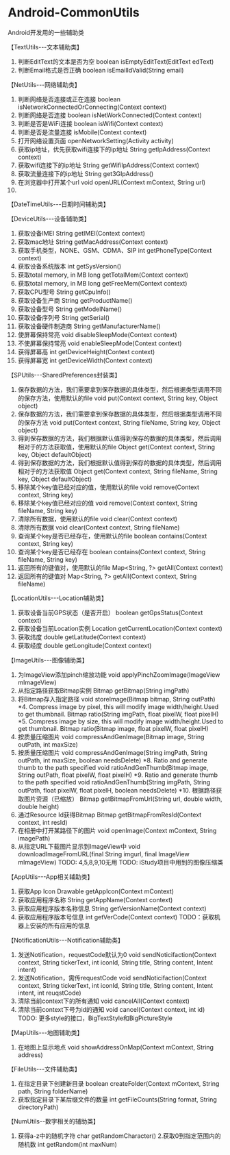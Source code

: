 # Android-CommonUtils
Android开发用的一些辅助类

【TextUtils---文本辅助类】
1. 判断EditText的文本是否为空
    boolean isEmptyEditText(EditText edText)
2. 判断Email格式是否正确
    boolean isEmailIdValid(String email)

【NetUtils---网络辅助类】
1. 判断网络是否连接或正在连接
    boolean isNetworkConnectedOrConnecting(Context context)
2. 判断网络是否连接
    boolean isNetWorkConnected(Context context)
3. 判断是否是WiFi连接
    boolean isWifi(Context context)
4. 判断是否是流量连接
    isMobile(Context context)
5. 打开网络设置页面
    openNetworkSetting(Activity activity)
6. 获取ip地址，优先获取wifi连接下的ip地址
    String getIpAddress(Context context)
7. 获取wifi连接下的ip地址
    String getWifiIpAddress(Context context)
8. 获取流量连接下的ip地址
    String get3GIpAddress()
9. 在浏览器中打开某个url
    void openURL(Context mContext, String url)
10.


【DateTimeUtils---日期时间辅助类】


【DeviceUtils---设备辅助类】
1. 获取设备IMEI
    String getIMEI(Context context)
2. 获取mac地址
    String getMacAddress(Context context)
3. 获取手机类型，NONE、GSM、CDMA、SIP
    int getPhoneType(Context context)
4. 获取设备系统版本
    int getSysVersion()
5. 获取total memory, in MB
    long getTotalMem(Context context)
6. 获取total memory, in MB
    long getFreeMem(Context context)
7. 获取CPU型号
    String getCpuInfo()
8. 获取设备生产商
    String getProductName()
9. 获取设备型号
    String getModelName()
10. 获取设备序列号
    String getSerial()
11. 获取设备硬件制造商
    String getManufacturerName()
12. 使屏幕保持常亮
    void disableSleepMode(Context context)
13. 不使屏幕保持常亮
    void enableSleepMode(Context context)
14. 获得屏幕高
    int getDeviceHeight(Context context)
15. 获得屏幕宽
    int getDeviceWidth(Context context)

【SPUtils---SharedPreferences封装类】
1. 保存数据的方法，我们需要拿到保存数据的具体类型，然后根据类型调用不同的保存方法，使用默认的file
    void put(Context context, String key, Object object)
2. 保存数据的方法，我们需要拿到保存数据的具体类型，然后根据类型调用不同的保存方法
    void put(Context context, String fileName, String key, Object object)
3. 得到保存数据的方法，我们根据默认值得到保存的数据的具体类型，然后调用相对于的方法获取值，使用默认的file
    Object get(Context context, String key, Object defaultObject)
4. 得到保存数据的方法，我们根据默认值得到保存的数据的具体类型，然后调用相对于的方法获取值
    Object get(Context context, String fileName, String key, Object defaultObject)
5. 移除某个key值已经对应的值，使用默认的file
    void remove(Context context, String key)
6. 移除某个key值已经对应的值
    void remove(Context context, String fileName, String key)
7. 清除所有数据，使用默认的file
    void clear(Context context)
8. 清除所有数据
    void clear(Context context, String fileName)
9. 查询某个key是否已经存在，使用默认的file
    boolean contains(Context context, String key)
10. 查询某个key是否已经存在
    boolean contains(Context context, String fileName, String key)
11. 返回所有的键值对，使用默认的file
    Map<String, ?> getAll(Context context)
12. 返回所有的键值对
    Map<String, ?> getAll(Context context, String fileName)

【LocationUtils---Location辅助类】
1. 获取设备当前GPS状态（是否开启）
    boolean getGpsStatus(Context context)
2. 获取设备当前Location实例
    Location getCurrentLocation(Context context)
3. 获取纬度
    double getLatitude(Context context)
4. 获取经度
    double getLongitude(Context context)

【ImageUtils---图像辅助类】
1. 为ImageView添加pinch缩放功能
    void applyPinchZoomImage(ImageView mImageView)
2. 从指定路径获取Bitmap实例
    Bitmap getBitmap(String imgPath)
3. 将Bitmap存入指定路径
    void storeImage(Bitmap bitmap, String outPath)
*4. Compress image by pixel, this will modify image width/height.Used to get thumbnail.
    Bitmap ratio(String imgPath, float pixelW, float pixelH)
*5. Compress image by size, this will modify image width/height.Used to get thumbnail.
    Bitmap ratio(Bitmap image, float pixelW, float pixelH)
6. 按质量压缩图片
    void compressAndGenImage(Bitmap image, String outPath, int maxSize)
7. 按质量压缩图片
    void compressAndGenImage(String imgPath, String outPath, int maxSize, boolean needsDelete)
*8. Ratio and generate thumb to the path specified
    void ratioAndGenThumb(Bitmap image, String outPath, float pixelW, float pixelH)
*9. Ratio and generate thumb to the path specified
    void ratioAndGenThumb(String imgPath, String outPath, float pixelW, float pixelH, boolean needsDelete)
*10. 根据路径获取图片资源（已缩放）
    Bitmap getBitmapFromUrl(String url, double width, double height)
11. 通过Resource Id获得Bitmap
    Bitmap getBitmapFromResId(Context context, int resId)
12. 在相册中打开某路径下的图片
    void openImage(Context mContext, String imagePath)
13. 从指定URL下载图片显示到ImageView中
    void downloadImageFromURL(final String imgurl, final ImageView mImageView)
TODO: 4,5,8,9,10无用
TODO: iStudy项目中用到的图像压缩类

【AppUtils---App相关辅助类】
1. 获取App Icon
    Drawable getAppIcon(Context mContext)
2. 获取应用程序名称
    String getAppName(Context context)
3. 获取应用程序版本名称信息
    String getVersionName(Context context)
4. 获取应用程序版本号信息
    int getVerCode(Context context)
TODO：获取机器上安装的所有应用的信息

【NotificationUtils---Notification辅助类】
1. 发送Notification，requestCode默认为0
    void sendNoticifaction(Context context, String tickerText, int iconId, String title, String content, Intent intent)
2. 发送Notification，需传requestCode
    void sendNoticifaction(Context context, String tickerText, int iconId, String title, String content, Intent intent, int reuqstCode)
3. 清除当前context下的所有通知
    void cancelAll(Context context)
4. 清除当前context下号为id的通知
    void cancel(Context context, int id)
TODO: 更多style的接口，BigTextStyle和BigPictureStyle

【MapUtils---地图辅助类】
1. 在地图上显示地点
    void showAddressOnMap(Context mContext, String address)

【FileUtils---文件辅助类】
1. 在指定目录下创建新目录
    boolean createFolder(Context mContext, String path, String folderName)
2. 获取指定目录下某后缀文件的数量
    int getFileCounts(String format, String directoryPath)

【NumUtils--数字相关的辅助类】
1. 获得a-z中的随机字符
    char getRandomCharacter()
2.获取0到指定范围内的随机数
    int getRandom(int maxNum)
